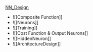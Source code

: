 [NN_Design](10_NN_Design.pdf)
* ![[Composite Function]]
* ![[Neurons]]
* ![[Training]]
* ![[Cost Function & Output Neurons]]
* ![[HiddenNeuron]]
* ![[ArchitectureDesign]]